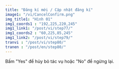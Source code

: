 ```yaml
---
title: "Đăng kí mới / Cập nhật đăng kí"
image1: "/vi/CancelConfirm.png"
img_title1: "Hình 01"
img1_coords1 : "192,225,220,245"
img1_link1: "/post/vi/step77/"
img1_coords2 : "60,225,85,245"
img1_link2: "/post/vi/step79/"
tranvi : "/post/vi/step80/"
tranen : "/post/en/step80/"
---
```

Bấm "Yes" để hủy bỏ tác vụ hoặc "No" để ngừng lại.